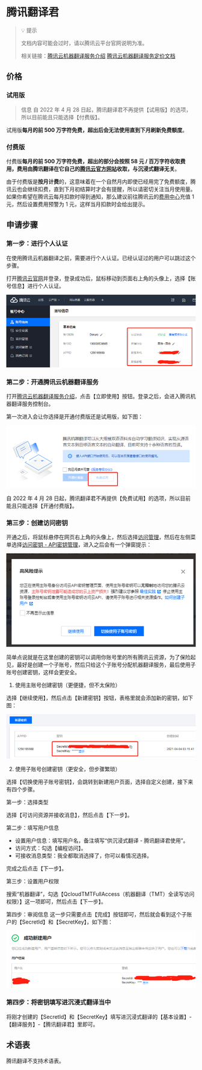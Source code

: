 
# 腾讯翻译君

> 💡 提示 
> 
> 文档内容可能会过时，请以腾讯云平台官网说明为准。
> 
> 相关链接：[腾讯云机器翻译服务介绍](https://cloud.tencent.com/product/tmt) [腾讯云机器翻译服务定价文档](https://cloud.tencent.com/document/product/551/35017)

## 价格

### 试用版

> 信息
> 自 2022 年 4 月 28 日起，腾讯翻译君不再提供【试用版】的选项，所以目前能且只能选择【付费版】。

试用版**每月的前 500 万字符免费，超出后会无法使用直到下月刷新免费额度**。

### 付费版

付费版**每月的前 500 万字符免费，超出的部分会按照 58 元 / 百万字符收取费用，费用由腾讯翻译在它自己的[腾讯云官方网站](https://cloud.tencent.com/product/tmt)收取，与沉浸式翻译无关**。

由于付费版是**按月计费**的，这意味着在一个自然月内即使已经用完了免费额度，腾讯云也会继续扣费，直到下月初结算时才会有提醒，所以请密切关注当月使用量。如果你希望在腾讯云每月扣款时得到通知，那么建议前往腾讯云的[费用中心](https://console.cloud.tencent.com/expense/overview)充值 1 元，然后设置费用预警为 1 元，这样当月扣款时会给出提示。

## 申请步骤

### 第一步：进行个人认证

在使用腾讯云机器翻译之前，需要进行个人认证。已经认证过的用户可以跳过这个步骤。

打开[腾讯云官网](https://cloud.tencent.com/)并登录，登录成功后，鼠标移动到页面右上角的头像上，选择【账号信息】进行个人认证。

![](./assets/tencent-1.png "tencent-1")

### 第二步：开通腾讯云机器翻译服务

打开[腾讯云机器翻译服务介绍](https://cloud.tencent.com/product/tmt)，点击【立即使用】按钮。登录之后，会进入腾讯机器翻译服务控制台。

第一次进入会让你选择是开通付费版还是试用版，如下图：

![](./assets/tencent-2.png "tencent-2")

自 2022 年 4 月 28 日起，腾讯翻译君不再提供【免费试用】的选项，所以目前能且只能选择【开通付费版】。

### 第三步：创建访问密钥

开通之后，将鼠标悬停在网页右上角的头像上，然后选择[访问管理](https://console.cloud.tencent.com/cam/overview)，然后在左侧菜单选择[访问密钥 - API密钥管理](https://console.cloud.tencent.com/cam/capi)，进入之后会有一个弹窗提示：

![](./assets/tencent-3.png "tencent-3")

简单点说就是在这里创建的密钥可以调用你账号里的所有腾讯云资源，为了保险起见，最好是创建一个子账号，然后只给这个子账号分配机器翻译服务，最后使用子账号创建密钥，这样会更安全。

1. 使用主账号创建密钥（更便捷，但不太保险）
   
选择【继续使用】，然后点击【新建密钥】按钮，表格里就会添加新的密钥，如下图：

![](./assets/tencent-4.png "tencent-4")


2. 使用子账号创建密钥（更安全，但步骤繁琐）
   
选择【切换使用子账号密钥】，会跳转到新建用户页面，选择自定义创建，接下来有四个步骤。

第一步：选择类型
    
选择【可访问资源并接收消息】，然后点击【下一步】。

第二步：填写用户信息

- 设置用户信息：填写用户名，备注填写“供沉浸式翻译 - 腾讯翻译君使用”。
- 访问方式：勾选【编程访问】。
- 可接收消息类型：我全都取消选择了，你可以看情况选择。

完成之后点击【下一步】。

第三步：设置用户权限
    
搜索“机器翻译”，勾选【QcloudTMTFullAccess（机器翻译（TMT）全读写访问权限）】这一项即可，然后点击【下一步】。

第四步：审阅信息
这一步只需要点击【完成】按钮即可，然后就会看到这个子账户的【SecretId】和【SecretKey】，如下图：

![](./assets/tencent-5.png "tencent-5")

### 第四步：将密钥填写进沉浸式翻译当中

将刚才创建的【SecretId】和【SecretKey】填写进沉浸式翻译的【基本设置】-【翻译服务】-【腾讯翻译君】里即可。

## 术语表

腾讯翻译不支持术语表。
